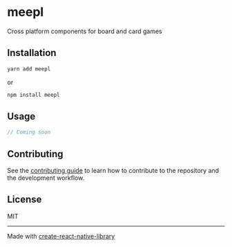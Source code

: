 # meepl

Cross platform components for board and card games

## Installation

```sh
yarn add meepl
```

or

```sh
npm install meepl
```

## Usage

```js
// Coming soon
```

## Contributing

See the [contributing guide](CONTRIBUTING.md) to learn how to contribute to the repository and the development workflow.

## License

MIT

---

Made with [create-react-native-library](https://github.com/callstack/react-native-builder-bob)
